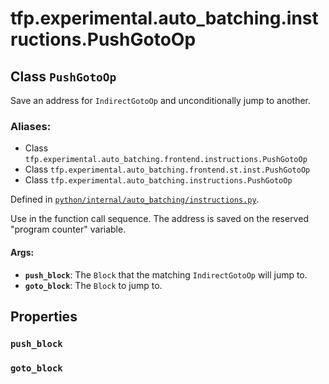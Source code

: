 <div itemscope itemtype="http://developers.google.com/ReferenceObject">
<meta itemprop="name" content="tfp.experimental.auto_batching.instructions.PushGotoOp" />
<meta itemprop="path" content="Stable" />
<meta itemprop="property" content="push_block"/>
<meta itemprop="property" content="goto_block"/>
</div>

# tfp.experimental.auto_batching.instructions.PushGotoOp

## Class `PushGotoOp`

Save an address for `IndirectGotoOp` and unconditionally jump to another.



### Aliases:

* Class `tfp.experimental.auto_batching.frontend.instructions.PushGotoOp`
* Class `tfp.experimental.auto_batching.frontend.st.inst.PushGotoOp`
* Class `tfp.experimental.auto_batching.instructions.PushGotoOp`



Defined in [`python/internal/auto_batching/instructions.py`](https://github.com/tensorflow/probability/tree/master/tensorflow_probability/python/internal/auto_batching/instructions.py).

<!-- Placeholder for "Used in" -->

Use in the function call sequence.  The address is saved on the
reserved "program counter" variable.

#### Args:


* <b>`push_block`</b>: The `Block` that the matching `IndirectGotoOp` will jump to.
* <b>`goto_block`</b>: The `Block` to jump to.

## Properties

<h3 id="push_block"><code>push_block</code></h3>




<h3 id="goto_block"><code>goto_block</code></h3>






